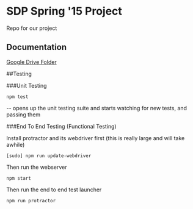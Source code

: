 # SDP Spring '15 Project

Repo for our project

## Documentation
[Google Drive Folder](https://drive.google.com/drive/folders/0BzxRdBrzgiQMfnNSMFZHZnFBTUlPWUNfUWxVWXJEU3RZWDkwaGVyWlRiNTcxRmxRY0s5aE0)


##Testing

###Unit Testing

```npm test```

-- opens up the unit testing suite and starts watching for new tests, and passing them

###End To End Testing (Functional Testing)

Install protractor and its webdriver first (this is really large and will take awhile)

```[sudo] npm run update-webdriver```


Then run the webserver

```npm start```

Then run the end to end test launcher

```npm run protractor```